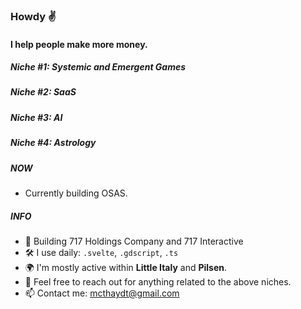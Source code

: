 ### Howdy ✌️

#### I help people make more money.

##### Niche #1: Systemic and Emergent Games
##### Niche #2: SaaS
##### Niche #3: AI
##### Niche #4: Astrology


##### NOW

- Currently building OSAS.

##### INFO

- 🏢 Building 717 Holdings Company and 717 Interactive  
- 🛠 I use daily: `.svelte`, `.gdscript`, `.ts`
- 🌍 I'm mostly active within **Little Italy** and **Pilsen**.
- 💬 Feel free to reach out for anything related to the above niches. 
- 📫 Contact me: mcthaydt@gmail.com
